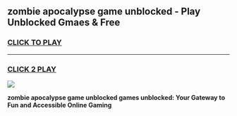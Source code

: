 
## zombie apocalypse game unblocked - Play Unblocked Gmaes & Free
<h3>
<a href="https://premium.freeplayer.one?title=zombie_apocalypse_game_unblocked&ref=20F">CLICK TO PLAY</a></h3>
<hr>

<h3>
<a href="https://premium.freeplayer.one?title=zombie_apocalypse_game_unblocked&ref=20F">CLICK 2 PLAY</a>
  
</h3>

<a href="https://premium.freeplayer.one?title=zombie_apocalypse_game_unblocked&ref=20F/"><img src="https://clearcache.store/games.png"></a>


**zombie apocalypse game unblocked games unblocked: Your Gateway to Fun and Accessible Online Gaming**
